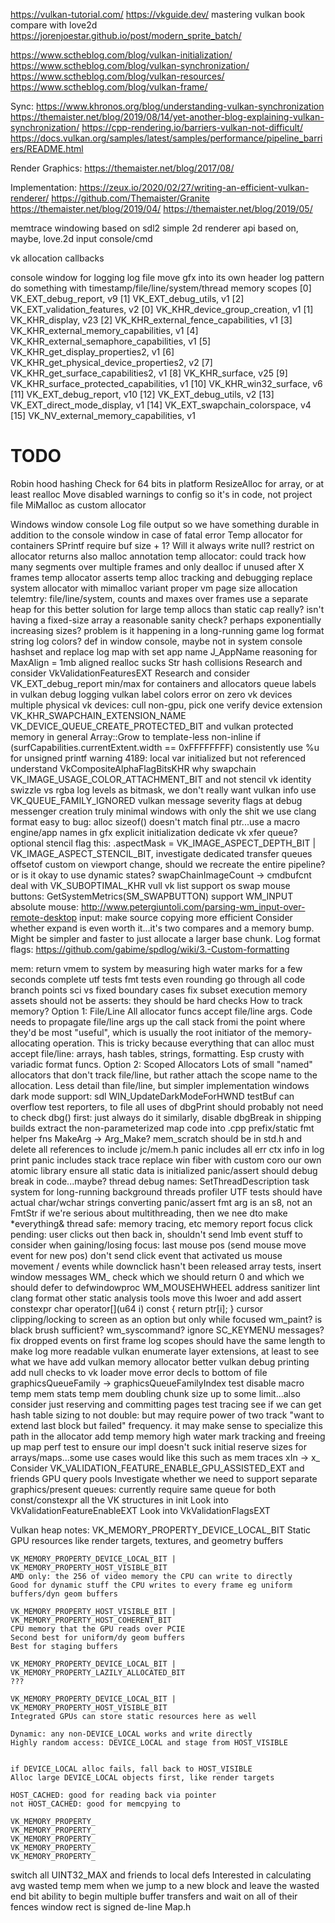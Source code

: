 https://vulkan-tutorial.com/
https://vkguide.dev/
mastering vulkan book
compare with love2d
https://jorenjoestar.github.io/post/modern_sprite_batch/

https://www.sctheblog.com/blog/vulkan-initialization/
https://www.sctheblog.com/blog/vulkan-synchronization/
https://www.sctheblog.com/blog/vulkan-resources/
https://www.sctheblog.com/blog/vulkan-frame/

Sync:
https://www.khronos.org/blog/understanding-vulkan-synchronization
https://themaister.net/blog/2019/08/14/yet-another-blog-explaining-vulkan-synchronization/
https://cpp-rendering.io/barriers-vulkan-not-difficult/
https://docs.vulkan.org/samples/latest/samples/performance/pipeline_barriers/README.html

Render Graphics:
https://themaister.net/blog/2017/08/

Implementation:
https://zeux.io/2020/02/27/writing-an-efficient-vulkan-renderer/
https://github.com/Themaister/Granite
https://themaister.net/blog/2019/04/
https://themaister.net/blog/2019/05/


memtrace
windowing based on sdl2
simple 2d renderer api based on, maybe, love.2d
input
console/cmd

vk allocation callbacks

console window for logging
log file
move gfx into its own header
log pattern
do something with timestamp/file/line/system/thread
memory scopes
    [0] VK_EXT_debug_report, v9
    [1] VK_EXT_debug_utils, v1
    [2] VK_EXT_validation_features, v2
[0] VK_KHR_device_group_creation, v1
[1] VK_KHR_display, v23
[2] VK_KHR_external_fence_capabilities, v1
[3] VK_KHR_external_memory_capabilities, v1
[4] VK_KHR_external_semaphore_capabilities, v1
[5] VK_KHR_get_display_properties2, v1
[6] VK_KHR_get_physical_device_properties2, v2
[7] VK_KHR_get_surface_capabilities2, v1
[8] VK_KHR_surface, v25
[9] VK_KHR_surface_protected_capabilities, v1
[10] VK_KHR_win32_surface, v6
[11] VK_EXT_debug_report, v10
[12] VK_EXT_debug_utils, v2
[13] VK_EXT_direct_mode_display, v1
[14] VK_EXT_swapchain_colorspace, v4
[15] VK_NV_external_memory_capabilities, v1

# TODO
Robin hood hashing
Check for 64 bits in platform
ResizeAlloc for array, or at least realloc
Move disabled warnings to config so it's in code, not project file
MiMalloc as custom allocator

Windows window console
Log file output so we have something durable in addition to the console window in case of fatal error
Temp allocator for containers
SPrintf require buf size + 1? Will it always write null?
restrict on allocator returns
	also malloc annotation
temp allocator: could track how many segments over multiple frames and only dealloc if unused after X frames
temp allocator asserts
temp alloc tracking and debugging
replace system allocator with mimalloc variant
proper vm page size
allocation telemtry: file/line/system, counts and maxes over frames
	use a separate heap for this
better solution for large temp allocs than static cap
	really? isn't having a fixed-size array a reasonable sanity check? perhaps exponentially increasing sizes?
	problem is it happening in a long-running game
log format string
log colors? def in window console, maybe not in system console
hashset and replace log map with set
app name J_AppName
reasoning for MaxAlign = 1mb
aligned realloc sucks
Str hash collisions
Research and consider VkValidationFeaturesEXT
Research and consider VK_EXT_debug_report
min/max for containers and allocators
queue labels in vulkan debug logging
vulkan label colors
error on zero vk devices
multiple physical vk devices: cull non-gpu, pick one
verify device extension VK_KHR_SWAPCHAIN_EXTENSION_NAME
VK_DEVICE_QUEUE_CREATE_PROTECTED_BIT and vulkan protected memory in general
Array::Grow to template-less non-inline
if (surfCapabilities.currentExtent.width == 0xFFFFFFFF)
consistently use %u for unsigned printf
warning 4189: local var initialized but not referenced
understand VkCompositeAlphaFlagBitsKHR
why swapchain VK_IMAGE_USAGE_COLOR_ATTACHMENT_BIT and not stencil
vk identity swizzle vs rgba
log levels as bitmask, we don't really want vulkan info
use VK_QUEUE_FAMILY_IGNORED
vulkan message severity flags at debug messenger creation
truly minimal windows with only the shit we use
clang format
easy to bug: alloc sizeof() doesn't match final ptr...use a macro
engine/app names in gfx
explicit initialization
dedicate vk xfer queue?
optional stencil
flag this: .aspectMask     = VK_IMAGE_ASPECT_DEPTH_BIT | VK_IMAGE_ASPECT_STENCIL_BIT,
investigate dedicated transfer queues
offsetof custom
on viewport change, should we recreate the entire pipeline? or is it okay to use dynamic states?
swapChainImageCount -> cmdbufcnt
deal with VK_SUBOPTIMAL_KHR
vull vk list
support os swap mouse buttons: GetSystemMetrics(SM_SWAPBUTTON)
support WM_INPUT absolute mouse: http://www.petergiuntoli.com/parsing-wm_input-over-remote-desktop
input: make source copying more efficient
Consider whether expand is even worth it...it's two compares and a memory bump. Might be simpler and faster to just allocate a larger base chunk.
Log format flags: https://github.com/gabime/spdlog/wiki/3.-Custom-formatting








mem: return vmem to system by measuring high water marks for a few seconds
complete utf tests
fmt tests
	even rounding
	go through all code branch points
	sci vs fixed boundary cases
fix subset execution
memory assets should not be asserts: they should be hard checks
How to track memory?
Option 1: File/Line
All allocator funcs accept file/line args. Code needs to propagate file/line args up the call stack fromi the point where they'd be most "useful", which is usually the root initiator of the memory-allocating operation.
This is tricky because everything that can alloc must accept file/line: arrays, hash tables, strings, formatting. Esp crusty with variadic format funcs.
Option 2: Scoped Allocators
Lots of small "named" allocators that don't track file/line, but rather attach the scope name to the allocation.
Less detail than file/line, but simpler implementation
windows dark mode support: sdl WIN_UpdateDarkModeForHWND
testBuf can overflow
test reporters, to file
all uses of dbgPrint should probably not need to check dbg() first: just always do it
similarly, disable dbgBreak in shipping builds
extract the non-parameterized map code into .cpp
prefix/static fmt helper fns
MakeArg -> Arg_Make?
mem_scratch should be in std.h and delete all references to include jc/mem.h
panic includes all err ctx info in log print
panic includes stack trace
replace win fiber with custom coro
our own atomic library
ensure all static data is initialized
panic/assert should debug break in code...maybe?
thread debug names: SetThreadDescription
task system for long-running background threads
profiler
UTF tests should have actual char/wchar strings converting
panic/assert fmt arg is an s8, not an FmtStr
if we're serious about multithreading, then we nee dto make *everything& thread safe: memory tracing, etc
memory report
focus click pending: user clicks out then back in, shouldn't send lmb event
stuff to consider when gaining/losing focus:
	last mouse pos (send mouse move event for new pos)
	don't send click event that activated us
	mouse movement / events while downclick hasn't been released
array tests, insert
window messages WM_ check which we should return 0 and which we should defer to defwindowproc
WM_MOUSEHWHEEL
address sanitizer
lint
clang format
other static analysis tools
move this lwoer and add assert	constexpr char operator[](u64 i) const { return ptr[i]; }
cursor clipping/locking to screen as an option but only while focused
wm_paint? is black brush sufficient?
wm_syscommand? ignore SC_KEYMENU messages?
fix dropped events on first frame
log scopes should have the same length to make log more readable
vulkan enumerate layer extensions, at least to see what we have
add vulkan memory allocator
better vulkan debug printing
add null checks to vk loader
move error decls to bottom of file
graphicsQueueFamily -> graphicsQueueFamilyIndex
test disable macro
temp mem stats
temp mem doubling chunk size up to some limit...also consider just reserving and committing pages
test tracing
see if we can get hash table sizing to not double: but may require power of two
track "want to extend last block but failed" frequency. it may make sense to specialize this path in the allocator
add temp memory high water mark tracking and freeing up
map perf test to ensure our impl doesn't suck
initial reserve sizes for arrays/maps...some use cases would like this such as mem traces
xIn -> x_
Consider VK_VALIDATION_FEATURE_ENABLE_GPU_ASSISTED_EXT and friends
GPU query pools
Investigate whether we need to support separate graphics/present queues: currently require same queue for both
const/constexpr all the VK structures in init
Look into VkValidationFeatureEnableEXT
Look into VkValidationFlagsEXT

Vulkan heap notes:
	VK_MEMORY_PROPERTY_DEVICE_LOCAL_BIT
	Static GPU resources like render targets, textures, and geometry buffers

	VK_MEMORY_PROPERTY_DEVICE_LOCAL_BIT | VK_MEMORY_PROPERTY_HOST_VISIBLE_BIT
	AMD only: the 256 of video memory the CPU can write to directly
	Good for dynamic stuff the CPU writes to every frame eg uniform buffers/dyn geom buffers

	VK_MEMORY_PROPERTY_HOST_VISIBLE_BIT | VK_MEMORY_PROPERTY_HOST_COHERENT_BIT
	CPU memory that the GPU reads over PCIE
	Second best for uniform/dy geom buffers
	Best for staging buffers

	VK_MEMORY_PROPERTY_DEVICE_LOCAL_BIT | VK_MEMORY_PROPERTY_LAZILY_ALLOCATED_BIT
	???

	VK_MEMORY_PROPERTY_DEVICE_LOCAL_BIT | VK_MEMORY_PROPERTY_HOST_VISIBLE_BIT
	Integrated GPUs can store static resources here as well

	Dynamic: any non-DEVICE_LOCAL works and write directly
	Highly random access: DEVICE_LOCAL and stage from HOST_VISIBLE


	if DEVICE_LOCAL alloc fails, fall back to HOST_VISIBLE
	Alloc large DEVICE_LOCAL objects first, like render targets

	HOST_CACHED: good for reading back via pointer
	not HOST_CACHED: good for memcpying to

	VK_MEMORY_PROPERTY_
	VK_MEMORY_PROPERTY_
	VK_MEMORY_PROPERTY_
	VK_MEMORY_PROPERTY_
	VK_MEMORY_PROPERTY_
switch all UINT32_MAX and friends to local defs
Interested in calculating avg wasted temp mem when we jump to a new block and leave the wasted end bit
ability to begin multiple buffer transfers and wait on all of their fences
window rect is signed
de-line Map.h